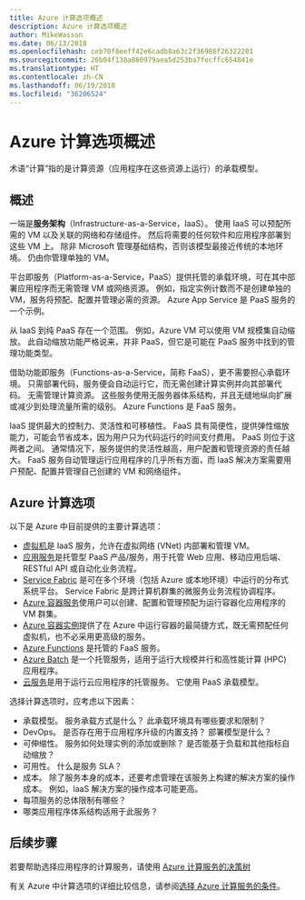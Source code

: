 ```yaml
---
title: Azure 计算选项概述
description: Azure 计算选项概述
author: MikeWasson
ms.date: 06/13/2018
ms.openlocfilehash: ceb70f8eeff42e6cadb8a63c2f36986f26322201
ms.sourcegitcommit: 26b04f138a860979aea5d253ba7fecffc654841e
ms.translationtype: HT
ms.contentlocale: zh-CN
ms.lasthandoff: 06/19/2018
ms.locfileid: "36206524"
---
```

# <a name="overview-of-azure-compute-options"></a>Azure 计算选项概述

术语“计算”指的是计算资源（应用程序在这些资源上运行）的承载模型。 

## <a name="overview"></a>概述

一端是**服务架构**（Infrastructure-as-a-Service，IaaS）。 使用 IaaS 可以预配所需的 VM 以及关联的网络和存储组件。 然后将需要的任何软件和应用程序部署到这些 VM 上。 除非 Microsoft 管理基础结构，否则该模型最接近传统的本地环境。 仍由你管理单独的 VM。  

平台即服务（Platform-as-a-Service，PaaS）提供托管的承载环境，可在其中部署应用程序而无需管理 VM 或网络资源。 例如，指定实例计数而不是创建单独的 VM，服务将预配、配置并管理必需的资源。 Azure App Service 是 PaaS 服务的一个示例。

从 IaaS 到纯 PaaS 存在一个范围。 例如，Azure VM 可以使用 VM 规模集自动缩放。 此自动缩放功能严格说来，并非 PaaS，但它是可能在 PaaS 服务中找到的管理功能类型。

借助功能即服务（Functions-as-a-Service，简称 FaaS），更不需要担心承载环境。 只需部署代码，服务便会自动运行它，而无需创建计算实例并向其部署代码。 无需管理计算资源。 这些服务使用无服务器体系结构，并且无缝地纵向扩展或减少到处理流量所需的级别。 Azure Functions 是 FaaS 服务。

IaaS 提供最大的控制力、灵活性和可移植性。 FaaS 具有简便性，提供弹性缩放能力，可能会节省成本，因为用户只为代码运行的时间支付费用。 PaaS 则位于这两者之间。 通常情况下，服务提供的灵活性越高，用户配置和管理资源的责任越大。 FaaS 服务自动管理运行应用程序的几乎所有方面，而 IaaS 解决方案需要用户预配、配置并管理自己创建的 VM 和网络组件。

## <a name="azure-compute-options"></a>Azure 计算选项

以下是 Azure 中目前提供的主要计算选项：

- [虚拟机](/azure/virtual-machines/)是 IaaS 服务，允许在虚拟网络 (VNet) 内部署和管理 VM。
- [应用服务](/azure/app-service/app-service-value-prop-what-is)是托管型 PaaS 产品/服务，用于托管 Web 应用、移动应用后端、RESTful API 或自动化业务流程。
- [Service Fabric](/azure/service-fabric/service-fabric-overview) 是可在多个环境（包括 Azure 或本地环境）中运行的分布式系统平台。 Service Fabric 是跨计算机群集的微服务业务流程协调程序。 
- [Azure 容器服务](/azure/container-service/container-service-intro)使用户可以创建、配置和管理预配为运行容器化应用程序的 VM 群集。
- [Azure 容器实例](/azure/container-instances/container-instances-overview)提供了在 Azure 中运行容器的最简捷方式，既无需预配任何虚拟机，也不必采用更高级的服务。
- [Azure Functions](/azure/azure-functions/functions-overview) 是托管的 FaaS 服务。
- [Azure Batch](/azure/batch/batch-technical-overview) 是一个托管服务，适用于运行大规模并行和高性能计算 (HPC) 应用程序。
- [云服务](/azure/cloud-services/cloud-services-choose-me)是用于运行云应用程序的托管服务。 它使用 PaaS 承载模型。 

选择计算选项时，应考虑以下因素：

- 承载模型。 服务承载方式是什么？ 此承载环境具有哪些要求和限制？ 
- DevOps。 是否存在用于应用程序升级的内置支持？ 部署模型是什么？
- 可伸缩性。 服务如何处理实例的添加或删除？ 是否能基于负载和其他指标自动缩放？ 
- 可用性。 什么是服务 SLA？ 
- 成本。 除了服务本身的成本，还要考虑管理在该服务上构建的解决方案的操作成本。 例如，IaaS 解决方案的操作成本可能更高。
- 每项服务的总体限制有哪些？ 
- 哪类应用程序体系结构适用于此服务？ 

## <a name="next-steps"></a>后续步骤

若要帮助选择应用程序的计算服务，请使用 [Azure 计算服务的决策树](./compute-decision-tree.md)

有关 Azure 中计算选项的详细比较信息，请参阅[选择 Azure 计算服务的条件](./compute-comparison.md)。
